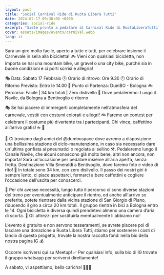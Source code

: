 ```yaml
---
layout: post
title: "Social Carnival Ride di Ruota Libera Tutti"
date: 2024-02-17 09:30:00 +0200
categories: social-ride
excerpt: "Siete prontə a pedalare al Carnival Ride di RuotaLiberaTutti?!"
cover: assets/images/events/carnival.webp
lang: it
---
```


Sarà un giro molto facile, aperto a tutte e tutti, per celebrare insieme il Carnevale in sella alla bicicletta! 🚲 Vieni con qualsiasi bicicletta, non importa se hai una mountain bike, un gravel o una city bike, purché sia in buone condizioni e ci porti sorrisi e allegria!

🎭 Data: Sabato 17 Febbraio
🕒 Orario di ritrovo: Ore 9.30
🕐 Orario di Ritorno Previsto: Entro le 14.00
📍 Punto di Partenza: DumBO - Bologna
🚲 Percorso: Facile | 34 km totali | Zero dislivello
🌲 Dove pedaleremo: Lungo il Navile, da Bologna a Bentivoglio e ritorno

🎭 Se hai piacere di immergerti completamente nell’atmosfera del carnevale, vestiti con costumi colorati e allegri! 🚲 Faremo un contest per celebrare il costume più divertente tra i partecipanti. Chi vince, caffettino all’arrivo gratis! ☕ 🎈

🚴 Ci troviamo dagli amici del @dumbospace dove avremo a disposizione una bellissima stazione di ciclo-manutenzione, in caso sia necessario dare un'ultima gonfiata ai pneumatici o regolata al sellino ⚒️. Pedaleremo lungo il Canale Navile, che alcuni conoscono già molto bene, altri non ancora, non importa! Sarà un'occasione per pedalare insieme all’aria aperta, senza fretta. Destinazione Villa Smeraldi a Bentivoglio, dove faremo foto e video di rito! 📸 In totale sono 34 km, con zero dislivello. Il passo dei nostri giri è sempre lento, ci piace aspettarci, fermarci a bere caffettini e cogliere l’occasione dell’uscita per conoscerci.

🚂 Per chi avesse necessità, lungo tutto il percorso ci sono diverse stazioni del treno per eventualmente anticipare il rientro, ed anche all'arrivo se preferite, potete rientrare dalla vicina stazione di San Giorgio di Piano, riducendo il giro a circa 20 km totali. Il gruppo rientra in bici a Bologna entro le 14. Ogni bicicletta è diversa quindi prendetevi almeno una camera d’aria di scorta. 🧰 Gli attrezzi per sostituirla eventualmente li abbiamo noi!

L’evento è gratuito e non servono tesseramenti, se avrete piacere poi di lasciare una donazione a Ruota Libera Tutti, stiamo per sostenere i costi di lancio di questo progetto, trovate la nostra raccolta fondi nella bio della nostra pagina IG 💰

Occorre iscriversi qui su Meetup! ✅ Per qualsiasi info, sulla bio di IG trovate il gruppo whatsapp per scriverci direttamente!

A sabato, vi aspettiamo, bellə carichə! 🧑‍🚀🚀
